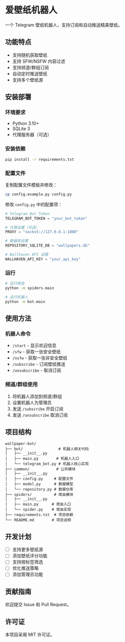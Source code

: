 # 爱壁纸机器人

一个 Telegram 壁纸机器人，支持订阅和自动推送精美壁纸。

## 功能特点

- 支持随机获取壁纸
- 支持 SFW/NSFW 内容过滤
- 支持频道/群组订阅
- 自动定时推送壁纸
- 支持多个壁纸源

## 安装部署

### 环境要求

- Python 3.10+
- SQLite 3
- 代理服务器（可选）

### 安装依赖

```bash
pip install -r requirements.txt
```

### 配置文件

复制配置文件模板并修改：

```bash
cp config.example.py config.py
```

修改 `config.py` 中的配置项：

```python
# Telegram Bot Token
TELEGRAM_BOT_TOKEN = "your_bot_token"

# 代理设置（可选）
PROXY = "socks5://127.0.0.1:1080"

# 数据库设置
REPOSITORY_SQLITE_DB = "wallpapers.db"

# Wallhaven API 设置
WALLHAVEN_API_KEY = "your_api_key"
```

### 运行

```bash
# 运行爬虫
python -m spiders.main

# 运行机器人
python -m bot.main
```

## 使用方法

### 机器人命令

- `/start` - 显示欢迎信息
- `/sfw` - 获取一张安全壁纸
- `/nsfw` - 获取一张非安全壁纸
- `/subscribe` - 订阅壁纸推送
- `/unsubscribe` - 取消订阅

### 频道/群组使用

1. 将机器人添加到频道/群组
2. 设置机器人为管理员
3. 发送 `/subscribe` 开启订阅
4. 发送 `/unsubscribe` 取消订阅

## 项目结构

```
wallpaper-bot/
├── bot/                # 机器人相关代码
│   ├── __init__.py
│   ├── main.py        # 机器人入口
│   └── telegram_bot.py # 机器人核心实现
├── common/            # 公共模块
│   ├── __init__.py
│   ├── config.py     # 配置文件
│   ├── model.py      # 数据模型
│   └── repository.py # 数据仓库
├── spiders/          # 爬虫模块
│   ├── __init__.py
│   ├── main.py      # 爬虫入口
│   └── spider.py    # 爬虫实现
├── requirements.txt  # 项目依赖
└── README.md        # 项目说明
```

## 开发计划

- [ ] 支持更多壁纸源
- [ ] 添加壁纸评分功能
- [ ] 支持按标签筛选
- [ ] 优化推送策略
- [ ] 添加管理员功能

## 贡献指南

欢迎提交 Issue 和 Pull Request。

## 许可证

本项目采用 MIT 许可证。
